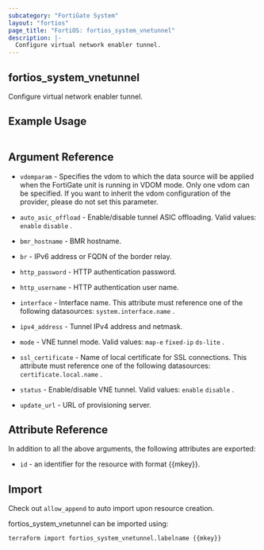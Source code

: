 ```yaml
---
subcategory: "FortiGate System"
layout: "fortios"
page_title: "FortiOS: fortios_system_vnetunnel"
description: |-
  Configure virtual network enabler tunnel.
---
```


## fortios_system_vnetunnel
Configure virtual network enabler tunnel.

## Example Usage

```hcl

```

## Argument Reference
* `vdomparam` - Specifies the vdom to which the data source will be applied when the FortiGate unit is running in VDOM mode. Only one vdom can be specified. If you want to inherit the vdom configuration of the provider, please do not set this parameter.

* `auto_asic_offload` - Enable/disable tunnel ASIC offloading. Valid values: `enable` `disable` .
* `bmr_hostname` - BMR hostname.
* `br` - IPv6 address or FQDN of the border relay.
* `http_password` - HTTP authentication password.
* `http_username` - HTTP authentication user name.
* `interface` - Interface name. This attribute must reference one of the following datasources: `system.interface.name` .
* `ipv4_address` - Tunnel IPv4 address and netmask.
* `mode` - VNE tunnel mode. Valid values: `map-e` `fixed-ip` `ds-lite` .
* `ssl_certificate` - Name of local certificate for SSL connections. This attribute must reference one of the following datasources: `certificate.local.name` .
* `status` - Enable/disable VNE tunnel. Valid values: `enable` `disable` .
* `update_url` - URL of provisioning server.

## Attribute Reference

In addition to all the above arguments, the following attributes are exported:
* `id` - an identifier for the resource with format {{mkey}}.

## Import

Check out `allow_append` to auto import upon resource creation.

fortios_system_vnetunnel can be imported using:
```sh
terraform import fortios_system_vnetunnel.labelname {{mkey}}
```
